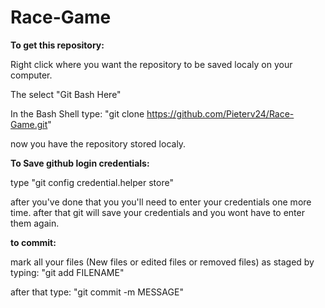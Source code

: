 # Race-Game

<b>To get this repository:</b>

Right click where you want the repository to be saved localy on your computer.

The select "Git Bash Here"

In the Bash Shell type: "git clone https://github.com/Pieterv24/Race-Game.git"

now you have the repository stored localy.

<b>To Save github login credentials:</b>

type "git config credential.helper store"

after you've done that you you'll need to enter your credentials one more time.
after that git will save your credentials and you wont have to enter them again.

<b>to commit:</b>

mark all your files (New files or edited files or removed files) as staged by typing: "git add FILENAME"

after that type: "git commit -m MESSAGE"